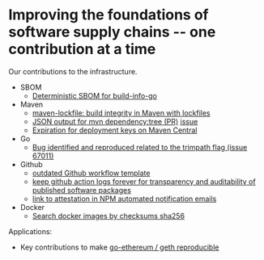 # Improving the foundations of software supply chains -- one contribution at a time

Our contributions to the infrastructure.

* SBOM
  * [Deterministic SBOM for build-info-go](https://github.com/jfrog/build-info-go/issues/135)
* Maven
  * [maven-lockfile: build integrity in Maven with lockfiles](https://github.com/chains-project/maven-lockfile/)
  * [JSON output for mvn dependency:tree (PR)](https://github.com/apache/maven-dependency-plugin/pull/325) [issue](https://issues.apache.org/jira/browse/MDEP-799) 
  * [Expiration for deployment keys on Maven Central](https://community.sonatype.com/t/add-support-for-expiration-for-access-tokens-in-nexus/12501)
* Go
  * [Bug identified and reproduced related to the trimpath flag (issue 67011)](https://github.com/golang/go/issues/67011)
* Github
  * [outdated Github workflow template](https://github.com/actions/starter-workflows/pull/2347)
  * [keep github action logs forever for transparency and auditability of published software packages](https://github.com/orgs/community/discussions/123969)
  * [link to attestation in NPM automated notification emails](https://github.com/orgs/community/discussions/122114)
* Docker
  * [Search docker images by checksums sha256](https://github.com/docker/roadmap/issues/663) 

Applications:
* Key contributions to make [go-ethereum / geth reproducible](https://github.com/ethereum/go-ethereum/issues/28987)
